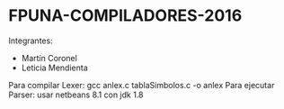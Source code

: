 # FPUNA-COMPILADORES-2016

Integrantes: 
* Martín Coronel
* Leticia Mendienta

Para compilar Lexer: gcc anlex.c tablaSimbolos.c -o anlex
Para ejecutar Parser: usar netbeans 8.1 con jdk 1.8
